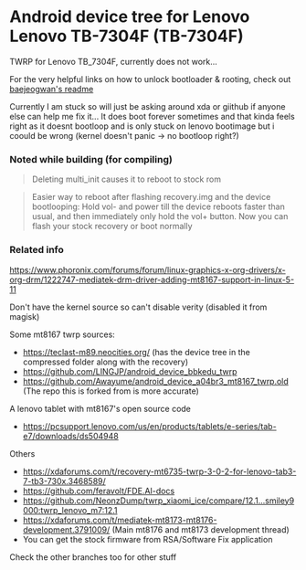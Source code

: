 # Android device tree for Lenovo Lenovo TB-7304F (TB-7304F)

TWRP for Lenovo TB_7304F, currently does not work...

For the very helpful links on how to unlock bootloader & rooting, check out [baejeogwan's readme](https://github.com/baejeongwan/twrp_device_lenovo_tb7304f)


Currently I am stuck so will just be asking around xda or giithub if anyone else can help me fix it... It does boot forever sometimes and that kinda feels right as it doesnt bootloop and is only stuck on lenovo bootimage but i coould be wrong (kernel doesn't panic -> no bootloop right?)


### Noted while building (for compiling)

> Deleting multi_init causes it to reboot to stock rom

> Easier way to reboot after flashing recovery.img and the device bootlooping: Hold vol- and power till the device reboots faster than usual, and then immediately only hold the vol+ button. Now you can flash your stock recovery or boot normally


### Related info 

https://www.phoronix.com/forums/forum/linux-graphics-x-org-drivers/x-org-drm/1222747-mediatek-drm-driver-adding-mt8167-support-in-linux-5-11

Don't have the kernel source so can't disable verity (disabled it from magisk)

Some mt8167 twrp sources:
- https://teclast-m89.neocities.org/ (has the device tree in the compressed folder along with the recovery)
- https://github.com/LINGJP/android_device_bbkedu_twrp
- https://github.com/Awayume/android_device_a04br3_mt8167_twrp.old (The repo this is forked from is more accurate)

A lenovo tablet with mt8167's open source code
- https://pcsupport.lenovo.com/us/en/products/tablets/e-series/tab-e7/downloads/ds504948

Others
- https://xdaforums.com/t/recovery-mt6735-twrp-3-0-2-for-lenovo-tab3-7-tb3-730x.3468589/
- https://github.com/feravolt/FDE.AI-docs
- https://github.com/NeonzDump/twrp_xiaomi_ice/compare/12.1...smiley9000:twrp_lenovo_m7:12.1
- https://xdaforums.com/t/mediatek-mt8173-mt8176-development.3791009/ (Main mt8176 and mt8173 development thread)
- You can get the stock firmware from RSA/Software Fix application

Check the other branches too for other stuff
